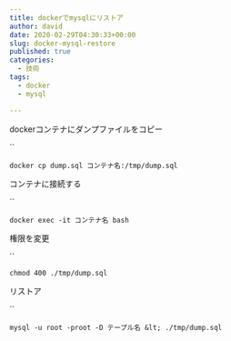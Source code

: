 ```yaml
---
title: dockerでmysqlにリストア
author: david
date: 2020-02-29T04:30:33+00:00
slug: docker-mysql-restore
published: true
categories:
  - 技術
tags:
  - docker
  - mysql

---
```

dockerコンテナにダンプファイルをコピー

``

`docker cp dump.sql コンテナ名:/tmp/dump.sql
`

コンテナに接続する

``

`docker exec -it コンテナ名 bash 
`

権限を変更

``

`chmod 400 ./tmp/dump.sql
`

リストア

``

`mysql -u root -proot -D テーブル名 &lt; ./tmp/dump.sql
`